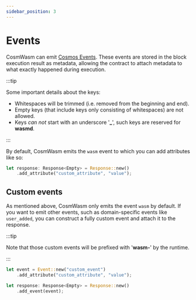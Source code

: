 ```yaml
---
sidebar_position: 3
---
```


# Events

CosmWasm can emit [Cosmos Events]. These events are stored in the block execution result as
metadata, allowing the contract to attach metadata to what exactly happened during execution.

:::tip

Some important details about the keys:
- Whitespaces will be trimmed (i.e. removed from the beginning and end).
- Empty keys (that include keys only consisting of whitespaces) are not allowed.
- Keys _can not_ start with an underscore '**_**', such keys are reserved for **wasmd**.

:::

By default, CosmWasm emits the `wasm` event to which you can add attributes like so:

```Rust title="wasm_event.rs"
let response: Response<Empty> = Response::new()
    .add_attribute("custom_attribute", "value");
```

## Custom events

As mentioned above, CosmWasm only emits the event `wasm` by default. If you want to emit other
events, such as domain-specific events like `user_added`, you can construct a fully custom event and
attach it to the response.

:::tip

Note that those custom events will be prefixed with '**wasm-**' by the runtime.

:::

```Rust title="custom_event.rs"
let event = Event::new("custom_event")
    .add_attribute("custom_attribute", "value");

let response: Response<Empty> = Response::new()
    .add_event(event);
```

[Cosmos Events]: https://docs.cosmos.network/v0.50/learn/advanced/events
